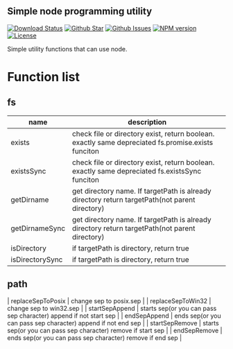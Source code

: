 Simple node programming utility
---

[![Download Status](https://img.shields.io/npm/dw/my-node-fp.svg)](https://npmcharts.com/compare/my-node-fp?minimal=true) [![Github Star](https://img.shields.io/github/stars/imjuni/my-node-fp.svg?style=popout)](https://github.com/imjuni/my-node-fp) [![Github Issues](https://img.shields.io/github/issues-raw/imjuni/my-node-fp.svg)](https://github.com/imjuni/my-node-fp/issues) [![NPM version](https://img.shields.io/npm/v/my-node-fp.svg)](https://www.npmjs.com/package/my-node-fp) [![License](https://img.shields.io/npm/l/my-node-fp.svg)](https://github.com/imjuni/my-node-fp/blob/master/LICENSE)

Simple utility functions that can use node. 

# Function list
## fs 
| name | description |
| - | - |
| exists | check file or directory exist, return boolean. exactly same depreciated fs.promise.exists funciton |
| existsSync | check file or directory exist, return boolean. exactly same depreciated fs.existsSync funciton |
| getDirname | get directory name. If targetPath is already directory return targetPath(not parent directory) |
| getDirnameSync | get directory name. If targetPath is already directory return targetPath(not parent directory) |
| isDirectory | if targetPath is directory, return true |
| isDirectorySync | if targetPath is directory, return true |

## path
| replaceSepToPosix | change sep to posix.sep |
| replaceSepToWin32 | change sep to win32.sep |
| startSepAppend | starts sep(or you can pass sep character) append if not start sep |
| endSepAppend | ends sep(or you can pass sep character) append if not end sep |
| startSepRemove | starts sep(or you can pass sep character) remove if start sep |
| endSepRemove | ends sep(or you can pass sep character) remove if end sep |

